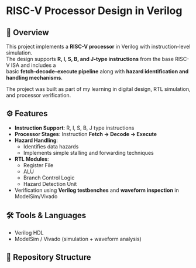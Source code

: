 # RISC-V Processor Design in Verilog

## 📖 Overview
This project implements a **RISC-V processor** in Verilog with instruction-level simulation.  
The design supports **R, I, S, B, and J-type instructions** from the base RISC-V ISA and includes a  
basic **fetch–decode–execute pipeline** along with **hazard identification and handling mechanisms**.

The project was built as part of my learning in digital design, RTL simulation, and processor verification.

## ⚙️ Features
- **Instruction Support**: R, I, S, B, J type instructions
- **Processor Stages**: Instruction **Fetch → Decode → Execute**
- **Hazard Handling**:
  - Identifies data hazards
  - Implements simple stalling and forwarding techniques
- **RTL Modules**:
  - Register File
  - ALU
  - Branch Control Logic
  - Hazard Detection Unit
- Verification using **Verilog testbenches** and **waveform inspection** in ModelSim/Vivado

## 🛠️ Tools & Languages
- Verilog HDL  
- ModelSim / Vivado (simulation + waveform analysis)

## 📂 Repository Structure
